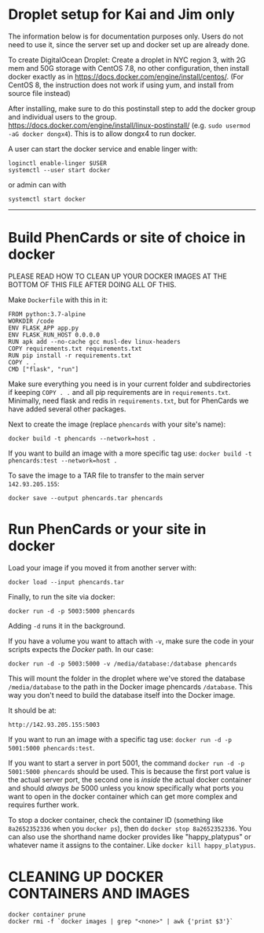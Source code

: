 # Droplet setup for Kai and Jim only

The information below is for documentation purposes only. Users do not need to use it, since the server set up and docker set up are already done.

To create DigitalOcean Droplet: Create a droplet in NYC region 3, with 2G mem and 50G storage with CentOS 7.8, no other configuration, then install docker exactly as in https://docs.docker.com/engine/install/centos/. (For CentOS 8, the instruction does not work if using yum, and install from source file instead)

After installing, make sure to do this postinstall step to add the docker group and individual users to the group.  https://docs.docker.com/engine/install/linux-postinstall/ (e.g. `sudo usermod -aG docker dongx4`). This is to allow dongx4 to run docker.

A user can start the docker service and enable linger with:
```
loginctl enable-linger $USER
systemctl --user start docker
```
or admin can with
```
systemctl start docker
```

--------------------

# Build PhenCards or site of choice in docker

PLEASE READ HOW TO CLEAN UP YOUR DOCKER IMAGES AT THE BOTTOM OF THIS FILE AFTER DOING ALL OF THIS.

Make `Dockerfile` with this in it:
```
FROM python:3.7-alpine
WORKDIR /code
ENV FLASK_APP app.py
ENV FLASK_RUN_HOST 0.0.0.0
RUN apk add --no-cache gcc musl-dev linux-headers
COPY requirements.txt requirements.txt
RUN pip install -r requirements.txt
COPY . .
CMD ["flask", "run"]
```
Make sure everything you need is in your current folder and subdirectories if keeping `COPY . .` and all pip requirements are in `requirements.txt`. Minimally, need flask and redis in `requirements.txt`, but for PhenCards we have added several other packages.

Next to create the image (replace `phencards` with your site's name):

```
docker build -t phencards --network=host .
```

If you want to build an image with a more specific tag use:
`docker build -t phencards:test --network=host .`

To save the image to a TAR file to transfer to the main server `142.93.205.155`:

```
docker save --output phencards.tar phencards
```

# Run PhenCards or your site in docker

Load your image if you moved it from another server with:

```
docker load --input phencards.tar
```

Finally, to run the site via docker:

```
docker run -d -p 5003:5000 phencards
```

Adding `-d` runs it in the background.

If you have a volume you want to attach with `-v`, make sure the code in your scripts expects the _Docker_ path.  In our case:

```
docker run -d -p 5003:5000 -v /media/database:/database phencards
```

This will mount the folder in the droplet where we've stored the database `/media/database` to the path in the Docker image phencards `/database`.  This way you don't need to build the database itself into the Docker image.


It should be at:

`http://142.93.205.155:5003`

If you want to run an image with a specific tag use:
`docker run -d -p 5001:5000 phencards:test`.

If you want to start a server in port 5001, the command `docker run -d -p 5001:5000 phencards` should be used.  This is because the first port value is the actual server port, the second one is _inside_ the actual docker container and should _always be_ 5000 unless you know specifically what ports you want to open in the docker container which can get more complex and requires further work.

To stop a docker container, check the container ID (something like `8a2652352336` when you `docker ps`), then do `docker stop 8a2652352336`. You can also use the shorthand name docker provides like "happy_platypus" or whatever name it assigns to the container.  Like `docker kill happy_platypus`.

# CLEANING UP DOCKER CONTAINERS AND IMAGES

```
docker container prune
docker rmi -f `docker images | grep "<none>" | awk {'print $3'}`
```
